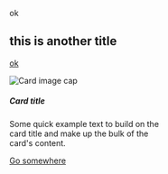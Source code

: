 <p>ok</p>

<h2>this is another title</h2>

<a href='https://www.atlassian.com/work-management/knowledge-sharing/documentation/importance-of-documentation#:~:text=Documentation%20is%20essential%20to%20quality%20and%20process%20control&text=There%20needs%20to%20be%20some,finished%20projects%20typically%20look%20like.'>ok</a>

<div class="card" style="width: 18rem;">
  <img class="card-img-top" src="..." alt="Card image cap">
  <div class="card-body">
    <h5 class="card-title">Card title</h5>
    <p class="card-text">Some quick example text to build on the card title and make up the bulk of the card's content.</p>
    <a href="#" class="btn btn-primary">Go somewhere</a>
  </div>
</div>
